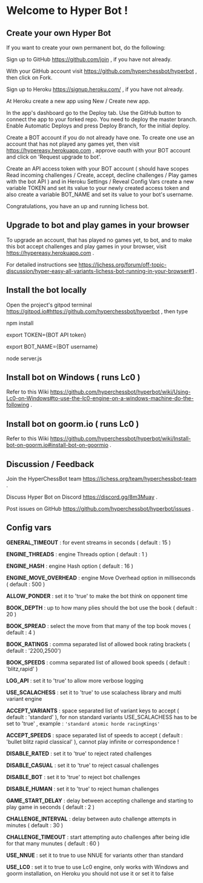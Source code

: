 # Welcome to Hyper Bot !
## Create your own Hyper Bot
If you want to create your own permanent bot, do the following:  
  
Sign up to GitHub https://github.com/join , if you have not already.  
  
With your GitHub account visit https://github.com/hyperchessbot/hyperbot , then click on Fork.  
  
Sign up to Heroku https://signup.heroku.com/ , if you have not already.  
  
At Heroku create a new app using New / Create new app.  
  
In the app's dashboard go to the Deploy tab. Use the GitHub button to connect the app to your forked repo. You need to deploy the master branch. Enable Automatic Deploys and press Deploy Branch, for the initial deploy.  
  
Create a BOT account if you do not already have one. To create one use an account that has not played any games yet, then visit https://hypereasy.herokuapp.com , approve oauth with your BOT account and click on 'Request upgrade to bot'.  
  
Create an API access token with your BOT account ( should have scopes Read incoming challenges / Create, accept, decline challenges / Play games with the bot API ) and in Heroku Settings / Reveal Config Vars create a new variable TOKEN and set its value to your newly created access token and also create a variable BOT_NAME and set its value to your bot's username.  
  
Congratulations, you have an up and running lichess bot.
## Upgrade to bot and play games in your browser
To upgrade an account, that has played no games yet, to bot, and to make this bot accept challenges and play games in your browser, visit https://hypereasy.herokuapp.com .  
  
For detailed instructions see https://lichess.org/forum/off-topic-discussion/hyper-easy-all-variants-lichess-bot-running-in-your-browser#1 .
## Install the bot locally
Open the project's gitpod terminal https://gitpod.io#https://github.com/hyperchessbot/hyperbot , then type  
  
npm install  
  
export TOKEN={BOT API token}  
  
export BOT_NAME={BOT username}  
  
node server.js
## Install bot on Windows ( runs Lc0 )
Refer to this Wiki https://github.com/hyperchessbot/hyperbot/wiki/Using-Lc0-on-Windows#to-use-the-lc0-engine-on-a-windows-machine-do-the-following .
## Install bot on goorm.io ( runs Lc0 )
Refer to this Wiki https://github.com/hyperchessbot/hyperbot/wiki/Install-bot-on-goorm.io#install-bot-on-goormio .
## Discussion / Feedback
Join the HyperChessBot team https://lichess.org/team/hyperchessbot-team .  
  
Discuss Hyper Bot on Discord https://discord.gg/8m3Muay .  
  
Post issues on GitHub https://github.com/hyperchessbot/hyperbot/issues .
## Config vars
**GENERAL_TIMEOUT** : for event streams in seconds ( default : 15 )  
  
**ENGINE_THREADS** : engine Threads option ( default : 1 )  
  
**ENGINE_HASH** : engine Hash option ( default : 16 )  
  
**ENGINE_MOVE_OVERHEAD** : engine Move Overhead option in milliseconds ( default : 500 )  
  
**ALLOW_PONDER** : set it to 'true' to make the bot think on opponent time  
  
**BOOK_DEPTH** : up to how many plies should the bot use the book ( default : 20 )  
  
**BOOK_SPREAD** : select the move from that many of the top book moves ( default : 4 )  
  
**BOOK_RATINGS** : comma separated list of allowed book rating brackets ( default : '2200,2500')  
  
**BOOK_SPEEDS** : comma separated list of allowed book speeds ( default : 'blitz,rapid' )  
  
**LOG_API** : set it to 'true' to allow more verbose logging  
  
**USE_SCALACHESS** : set it to 'true' to use scalachess library and multi variant engine  
  
**ACCEPT_VARIANTS** : space separated list of variant keys to accept ( default : 'standard' ), for non standard variants USE_SCALACHESS has to be set to 'true' , example : `'standard atomic horde racingKings'`  
  
**ACCEPT_SPEEDS** : space separated list of speeds to accept ( default : 'bullet blitz rapid classical' ), cannot play infinite or correspondence !  
  
**DISABLE_RATED** : set it to 'true' to reject rated challenges  
  
**DISABLE_CASUAL** : set it to 'true' to reject casual challenges  
  
**DISABLE_BOT** : set it to 'true' to reject bot challenges  
  
**DISABLE_HUMAN** : set it to 'true' to reject human challenges  
  
**GAME_START_DELAY** : delay between accepting challenge and starting to play game in seconds ( default : 2 )  
  
**CHALLENGE_INTERVAL** : delay between auto challenge attempts in minutes ( default : 30 )  
  
**CHALLENGE_TIMEOUT** : start attempting auto challenges after being idle for that many munutes ( default : 60 )  
  
**USE_NNUE** : set it to true to use NNUE for variants other than standard  
  
**USE_LC0** : set it to true to use Lc0 engine, only works with Windows and goorm installation, on Heroku you should not use it or set it to false